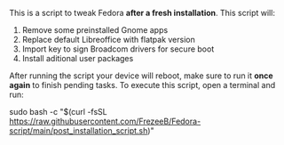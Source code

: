 This is a script to tweak Fedora **after a fresh installation**. This script will:

1. Remove some preinstalled Gnome apps
2. Replace default Libreoffice with flatpak version
3. Import key to sign Broadcom drivers for secure boot
4. Install aditional user packages

After running the script your device will reboot, make sure to run it **once again** to finish pending tasks. To execute this script, open a terminal and run:

sudo bash -c "$(curl -fsSL https://raw.githubusercontent.com/FrezeeB/Fedora-script/main/post_installation_script.sh)"
